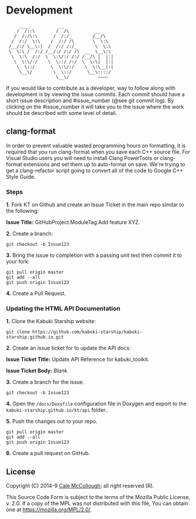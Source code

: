 # Development

```AsciiArt
     ____           __
    /  /::\        /  /\          __
   /  /:/\:\      /  /:/_        /__/\
  /  /:/  \:\    /  /:/ /\       \  \:\  
 /__/:/ \__\:|  /  /:/ /:/_       \  \:\
 \  \:\ /  /:/ /__/:/ /:/ /\  __  \__\:\
  \  \:\  /:/  \  \:\/:/ /:/ /__/\ |  |:|
   \  \:\/:/    \  \::/ /:/  \  \:\|  |:|
    \  \::/      \  \:\/:/    \  \:\__|:|
     \__\/        \  \::/      \__\::::/
                   \__\/           ~~~~  
```

If you would like to contribute as a developer, way to follow along with development is by viewing the issue commits. Each commit should have a short issue description and #issue_number (@see git commit log). By clicking on the #issue_number it will take you to the issue where the work should be described with some level of detail.

## clang-format

In order to prevent valuable wasted programming hours on formatting, it is required that you run clang-format when you save each C++ source file. For Visual Studio users you will need to install Clang PowerTools or clang-format extensions and set them up to auto-format on save. We're trying to  get a clang-refactor script going to convert all of the code to Google C++  Style Guide.

### Steps

**1.** Fork KT on Github and create an Issue Ticket in the main repo similar to the following:

**Issue Title:** GitHubProject.ModuleTag.Add feature XYZ.

**2.** Create a branch:

```Console
git checkout -b Issue123
```

**3.** Bring the issue to completion with a passing unit test then commit it to your fork:

```Console
git pull origin master
git add --all
git push origin Issue123
```

**4.** Create a Pull Request.

### Updating the HTML API Documentation

**1.** Clone the Kabuki Starship website:

```Console
git clone https://github.com/kabuki-starship/kabuki-starship.github.io.git
```

**2.** Create an issue ticket for to update the API docs:

**Issue Ticket Title:** Update API Reference for kabuki_toolkit.

**Issue Ticket Body:** *Blank*

**3.** Create a branch for the issue.

```Console
git checkout -b Issue123
```

**4.** Open the `/docs/Doxyfile` configuration file in Doxygen and export to the `kabuki-starship.github.io/kt/api` folder.

**5.** Push the changes out to your repo.

```Console
git pull origin master
git add --all
git push origin Issue123
```

**6.** Create a pull request on GitHub.

## License

Copyright (C) 2014-9 [Cale McCollough](https://calemccollough.github.io); all right reserved (R).

This Source Code Form is subject to the terms of the Mozilla Public License, v. 2.0. If a copy of the MPL was not distributed with this file, You can obtain one at <https://mozilla.org/MPL/2.0/>.
